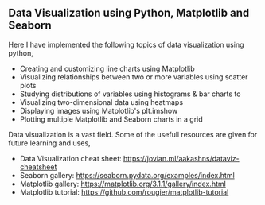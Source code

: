 ## Data Visualization using Python, Matplotlib and Seaborn

Here I have implemented the following topics of data visualization using python,
 - Creating and customizing line charts using Matplotlib
 - Visualizing relationships between two or more variables using scatter plots
 - Studying distributions of variables using histograms & bar charts to
 - Visualizing two-dimensional data using heatmaps
 - Displaying images using Matplotlib's plt.imshow
 - Plotting multiple Matplotlib and Seaborn charts in a grid

Data visualization is a vast field. Some of the usefull resources are given for future learning and uses,

 - Data Visualization cheat sheet: https://jovian.ml/aakashns/dataviz-cheatsheet
 - Seaborn gallery: https://seaborn.pydata.org/examples/index.html
 - Matplotlib gallery: https://matplotlib.org/3.1.1/gallery/index.html
 - Matplotlib tutorial: https://github.com/rougier/matplotlib-tutorial